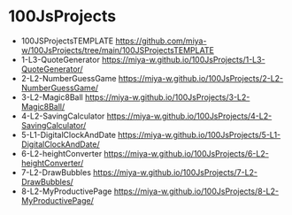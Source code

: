 # 100JsProjects

- 100JSProjectsTEMPLATE https://github.com/miya-w/100JsProjects/tree/main/100JSProjectsTEMPLATE
- 1-L3-QuoteGenerator https://miya-w.github.io/100JsProjects/1-L3-QuoteGenerator/
- 2-L2-NumberGuessGame https://miya-w.github.io/100JsProjects/2-L2-NumberGuessGame/
- 3-L2-Magic8Ball https://miya-w.github.io/100JsProjects/3-L2-Magic8Ball/
- 4-L2-SavingCalculator https://miya-w.github.io/100JsProjects/4-L2-SavingCalculator/
- 5-L1-DigitalClockAndDate https://miya-w.github.io/100JsProjects/5-L1-DigitalClockAndDate/
- 6-L2-heightConverter  https://miya-w.github.io/100JsProjects/6-L2-heightConverter/
- 7-L2-DrawBubbles  https://miya-w.github.io/100JsProjects/7-L2-DrawBubbles/
- 8-L2-MyProductivePage  https://miya-w.github.io/100JsProjects/8-L2-MyProductivePage/



